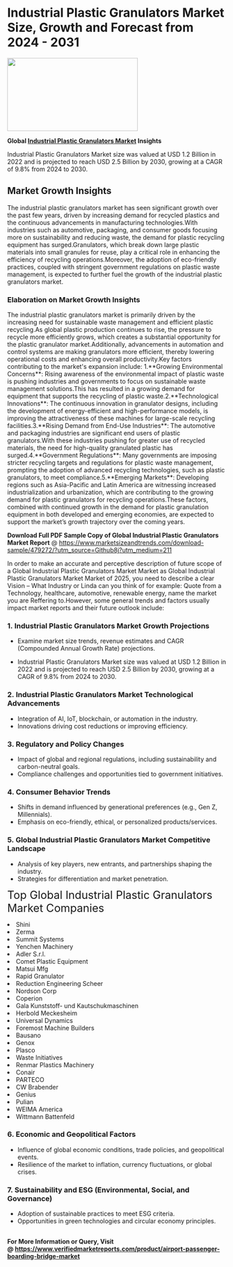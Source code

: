 <H1>Industrial Plastic Granulators Market Size, Growth and Forecast from 2024 - 2031</H1><img class="aligncenter size-medium wp-image-584254" src="https://thirdeyenews.in/wp-content/uploads/2024/09/Global-Market-Research-300x168.jpeg" alt="" width="300" height="168" /><p><strong>Global&nbsp;<a href="https://www.marketsizeandtrends.com/download-sample/479272/?utm_source=Github8j?utm_medium=211">Industrial Plastic Granulators Market</a> Insights</strong></p><p>Industrial Plastic Granulators Market size was valued at USD 1.2 Billion in 2022 and is projected to reach USD 2.5 Billion by 2030, growing at a CAGR of 9.8% from 2024 to 2030.</p><p><h2>Market Growth Insights</h2> The industrial plastic granulators market has seen significant growth over the past few years, driven by increasing demand for recycled plastics and the continuous advancements in manufacturing technologies.With industries such as automotive, packaging, and consumer goods focusing more on sustainability and reducing waste, the demand for plastic recycling equipment has surged.Granulators, which break down large plastic materials into small granules for reuse, play a critical role in enhancing the efficiency of recycling operations.Moreover, the adoption of eco-friendly practices, coupled with stringent government regulations on plastic waste management, is expected to further fuel the growth of the industrial plastic granulators market. <h3>Elaboration on Market Growth Insights</h3> The industrial plastic granulators market is primarily driven by the increasing need for sustainable waste management and efficient plastic recycling.As global plastic production continues to rise, the pressure to recycle more efficiently grows, which creates a substantial opportunity for the plastic granulator market.Additionally, advancements in automation and control systems are making granulators more efficient, thereby lowering operational costs and enhancing overall productivity.Key factors contributing to the market's expansion include: 1.**Growing Environmental Concerns**: Rising awareness of the environmental impact of plastic waste is pushing industries and governments to focus on sustainable waste management solutions.This has resulted in a growing demand for equipment that supports the recycling of plastic waste.2.**Technological Innovations**: The continuous innovation in granulator designs, including the development of energy-efficient and high-performance models, is improving the attractiveness of these machines for large-scale recycling facilities.3.**Rising Demand from End-Use Industries**: The automotive and packaging industries are significant end users of plastic granulators.With these industries pushing for greater use of recycled materials, the need for high-quality granulated plastic has surged.4.**Government Regulations**: Many governments are imposing stricter recycling targets and regulations for plastic waste management, prompting the adoption of advanced recycling technologies, such as plastic granulators, to meet compliance.5.**Emerging Markets**: Developing regions such as Asia-Pacific and Latin America are witnessing increased industrialization and urbanization, which are contributing to the growing demand for plastic granulators for recycling operations.These factors, combined with continued growth in the demand for plastic granulation equipment in both developed and emerging economies, are expected to support the market’s growth trajectory over the coming years.</p><p><span class=""><strong>Download Full PDF Sample Copy of Global Industrial Plastic Granulators Market Report</strong> @ <a href="https://www.marketsizeandtrends.com/download-sample/479272/?utm_source=Github8j?utm_medium=211" target="_blank">https://www.marketsizeandtrends.com/download-sample/479272/?utm_source=Github8j?utm_medium=211</a></span></p><p>In order to make an accurate and perceptive description of future scope of a Global&nbsp;Industrial Plastic Granulators Market Market as Global&nbsp;Industrial Plastic Granulators Market Market of 2025, you need to describe a clear Vision &ndash; What Industry or Linda can you think of for example: Quote from a Technology, healthcare, automotive, renewable energy, name the market you are Reffering to.However, some general trends and factors usually impact market reports and their future outlook include:</p><h3>1.&nbsp;<strong>Industrial Plastic Granulators Market Growth Projections</strong></h3><ul><li>Examine market size trends, revenue estimates and CAGR (Compounded Annual Growth Rate) projections.</li><li><p>Industrial Plastic Granulators Market size was valued at USD 1.2 Billion in 2022 and is projected to reach USD 2.5 Billion by 2030, growing at a CAGR of 9.8% from 2024 to 2030.</p></li></ul><h3>2.&nbsp;<strong>Industrial Plastic Granulators Market Technological Advancements</strong></h3><ul><li>Integration of AI, IoT, blockchain, or automation in the industry.</li><li>Innovations driving cost reductions or improving efficiency.</li></ul><h3>3.&nbsp;<strong>Regulatory and Policy Changes</strong></h3><ul><li>Impact of global and regional regulations, including sustainability and carbon-neutral goals.</li><li>Compliance challenges and opportunities tied to government initiatives.</li></ul><h3>4.&nbsp;<strong>Consumer Behavior Trends</strong></h3><ul><li>Shifts in demand influenced by generational preferences (e.g., Gen Z, Millennials).</li><li>Emphasis on eco-friendly, ethical, or personalized products/services.</li></ul><h3>5.&nbsp;<strong>Global Industrial Plastic Granulators Market Competitive Landscape</strong></h3><ul><li>Analysis of key players, new entrants, and partnerships shaping the industry.</li><li>Strategies for differentiation and market penetration.</li></ul><p data-pm-slice="1 1 []"><span style="color: inherit; font-family: inherit; font-size: 25px;">Top Global Industrial Plastic Granulators Market Companies</span></p><div class="" data-test-id=""><p><li>Shini</li><li> Zerma</li><li> Summit Systems</li><li> Yenchen Machinery</li><li> Adler S.r.l.</li><li> Comet Plastic Equipment</li><li> Matsui Mfg</li><li> Rapid Granulator</li><li> Reduction Engineering Scheer</li><li> Nordson Corp</li><li> Coperion</li><li> Gala Kunststoff- und Kautschukmaschinen</li><li> Herbold Meckesheim</li><li> Universal Dynamics</li><li> Foremost Machine Builders</li><li> Bausano</li><li> Genox</li><li> Plasco</li><li> Waste Initiatives</li><li> Renmar Plastics Machinery</li><li> Conair</li><li> PARTECO</li><li> CW Brabender</li><li> Genius</li><li> Pulian</li><li> WEIMA America</li><li> Wittmann Battenfeld</li></p></div><h3>6.&nbsp;<strong>Economic and Geopolitical Factors</strong></h3><ul><li>Influence of global economic conditions, trade policies, and geopolitical events.</li><li>Resilience of the market to inflation, currency fluctuations, or global crises.</li></ul><h3>7.&nbsp;<strong>Sustainability and ESG (Environmental, Social, and Governance)</strong></h3><ul><li>Adoption of sustainable practices to meet ESG criteria.</li><li>Opportunities in green technologies and circular economy principles.</li></ul><h2><strong style="font-size: 14px;">For More Information or Query, Visit @&nbsp;</strong><a style="background-color: #ffffff; font-size: 14px;" href="https://www.marketsizeandtrends.com/report/industrial-plastic-granulators-market/" target="_blank">https://www.verifiedmarketreports.com/product/airport-passenger-boarding-bridge-market</a></h2>
